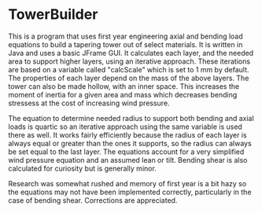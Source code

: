 # TowerBuilder
This is a program that uses first year engineering axial and bending load equations to build a tapering tower out of select materials. It is written in Java and uses a basic JFrame GUI. It calculates each layer, and the needed area to support higher layers, using an iterative approach. These iterations are based on a variable called "calcScale" which is set to 1 mm by default. The properties of each layer depend on the mass of the above layers. The tower can also be made hollow, with an inner space. This increases the moment of inertia for a given area and mass which decreases bending stressess at the cost of increasing wind pressure.

The equation to determine needed radius to support both bending and axial loads is quartic so an iterative approach using the same variable is used there as well. It works fairly efficiently because the radius of each layer is always equal or greater than the ones it supports, so the radius can always be set equal to the last layer. The equations account for a very simplified wind pressure equation and an assumed lean or tilt. Bending shear is also calculated for curiosity but is generally minor.

Research was somewhat rushed and memory of first year is a bit hazy so the equations may not have been implemented correctly, particularly in the case of bending shear. Corrections are appreciated.
